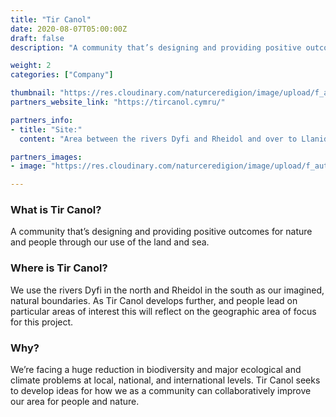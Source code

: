 ```yaml
---
title: "Tir Canol"
date: 2020-08-07T05:00:00Z
draft: false
description: "A community that’s designing and providing positive outcomes for nature and people through our use of the land and sea."

weight: 2
categories: ["Company"]

thumbnail: "https://res.cloudinary.com/naturceredigion/image/upload/f_auto/v1720623552/tir-canol.jpg"
partners_website_link: "https://tircanol.cymru/"

partners_info:
- title: "Site:"
  content: "Area between the rivers Dyfi and Rheidol and over to Llanidloes in the East, with the Pumlumon massif as it’s highest point"

partners_images:
- image: "https://res.cloudinary.com/naturceredigion/image/upload/f_auto,w_860/v1721746175/tir-canol-valley.jpg"

---
```


### What is Tir Canol?
A community that’s designing and providing positive outcomes for nature and people through our use of the land and sea.

### Where is Tir Canol?
We use the rivers Dyfi in the north and Rheidol in the south as our imagined, natural boundaries. As Tir Canol develops further, and people lead on particular areas of interest this will reflect on the geographic area of focus for this project. 

### Why?
We’re facing a huge reduction in biodiversity and major ecological and climate problems at local, national, and international levels. Tir Canol seeks to develop ideas for how we as a community can collaboratively improve our area for people and nature.
